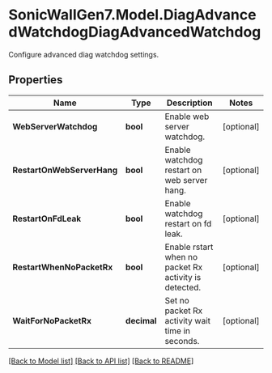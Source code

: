 # SonicWallGen7.Model.DiagAdvancedWatchdogDiagAdvancedWatchdog
Configure advanced diag watchdog settings.

## Properties

Name | Type | Description | Notes
------------ | ------------- | ------------- | -------------
**WebServerWatchdog** | **bool** | Enable web server watchdog. | [optional] 
**RestartOnWebServerHang** | **bool** | Enable watchdog restart on web server hang. | [optional] 
**RestartOnFdLeak** | **bool** | Enable watchdog restart on fd leak. | [optional] 
**RestartWhenNoPacketRx** | **bool** | Enable rstart when no packet Rx activity is detected. | [optional] 
**WaitForNoPacketRx** | **decimal** | Set no packet Rx activity wait time in seconds. | [optional] 

[[Back to Model list]](../README.md#documentation-for-models) [[Back to API list]](../README.md#documentation-for-api-endpoints) [[Back to README]](../README.md)

